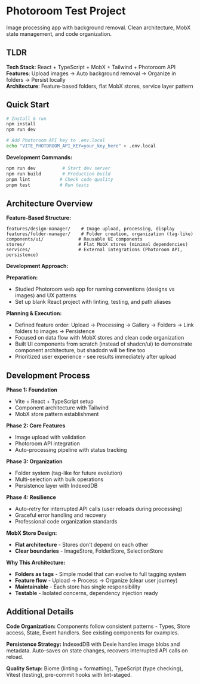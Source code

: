 # Photoroom Test Project

Image processing app with background removal. Clean architecture, MobX state management, and code organization.

## TLDR

**Tech Stack**: React + TypeScript + MobX + Tailwind + Photoroom API  
**Features**: Upload images → Auto background removal → Organize in folders → Persist locally  
**Architecture**: Feature-based folders, flat MobX stores, service layer pattern  

## Quick Start

```bash
# Install & run
npm install
npm run dev

# Add Photoroom API key to .env.local
echo "VITE_PHOTOROOM_API_KEY=your_key_here" > .env.local
```

**Development Commands:**
```bash
npm run dev          # Start dev server
npm run build        # Production build
pnpm lint           # Check code quality
pnpm test           # Run tests
```

## Architecture Overview

**Feature-Based Structure:**
```
features/design-manager/    # Image upload, processing, display
features/folder-manager/    # Folder creation, organization (tag-like)
components/ui/             # Reusable UI components
stores/                    # Flat MobX stores (minimal dependencies)
services/                  # External integrations (Photoroom API, persistence)
```

**Development Approach:**

**Preparation:**
- Studied Photoroom web app for naming conventions (designs vs images) and UX patterns
- Set up blank React project with linting, testing, and path aliases

**Planning & Execution:**
- Defined feature order: Upload → Processing → Gallery → Folders → Link folders to images → Persistence
- Focused on data flow with MobX stores and clean code organization
- Built UI components from scratch (instead of shadcn/ui) to demonstrate component architecture, but shadcdn will be fine too
- Prioritized user experience - see results immediately after upload


## Development Process

**Phase 1: Foundation**
- Vite + React + TypeScript setup
- Component architecture with Tailwind
- MobX store pattern establishment

**Phase 2: Core Features**
- Image upload with validation
- Photoroom API integration
- Auto-processing pipeline with status tracking

**Phase 3: Organization**
- Folder system (tag-like for future evolution)  
- Multi-selection with bulk operations
- Persistence layer with IndexedDB

**Phase 4: Resilience**
- Auto-retry for interrupted API calls (user reloads during processing)
- Graceful error handling and recovery
- Professional code organization standards


**MobX Store Design:**
- **Flat architecture** - Stores don't depend on each other
- **Clear boundaries** - ImageStore, FolderStore, SelectionStore

**Why This Architecture:**
- **Folders as tags** - Simple model that can evolve to full tagging system
- **Feature flow** - Upload → Process → Organize (clear user journey)
- **Maintainable** - Each store has single responsibility
- **Testable** - Isolated concerns, dependency injection ready

## Additional Details

**Code Organization:**
Components follow consistent patterns - Types, Store access, State, Event handlers. See existing components for examples.

**Persistence Strategy:**
IndexedDB with Dexie handles image blobs and metadata. Auto-saves on state changes, recovers interrupted API calls on reload.

**Quality Setup:**
Biome (linting + formatting), TypeScript (type checking), Vitest (testing), pre-commit hooks with lint-staged.
